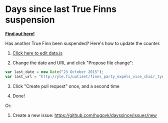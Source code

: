# Days since last True Finns suspension

[**Find out here!**](https://hugovk.github.io/dayssince/lasttruefinnssuspension/)

Has another True Finn been suspended? Here's how to update the counter.

1. [Click here to edit data.js](https://github.com/hugovk/dayssince/lastukipsuspension/edit/gh-pages/data.js)

2. Change the date and URL and click "Propose file change":
  ```javascript
var last_date = new Date("23 October 2015");
var last_url = "http://yle.fi/uutiset/finns_party_expels_vice_chair_tynkkynen_soini_denies_witch_hunt/8407678";
  ```

3. Click "Create pull request" once, and a second time

4. Done!

Or:

1. Create a new issue: https://github.com/hugovk/dayssince/issues/new
